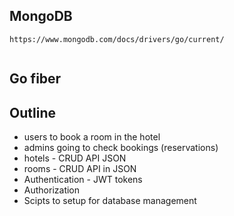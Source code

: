 ## MongoDB
```
https://www.mongodb.com/docs/drivers/go/current/


```
## Go fiber 


## Outline

- users  to book a room in the hotel
- admins going to check bookings (reservations)
- hotels - CRUD API JSON
- rooms - CRUD API in JSON
- Authentication - JWT tokens
- Authorization 
- Scipts to setup for database management

